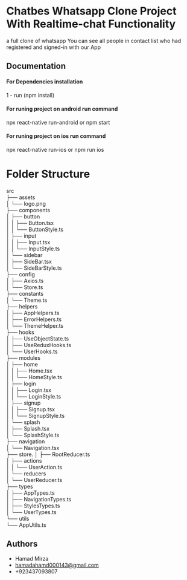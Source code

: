 
# Chatbes Whatsapp Clone Project With Realtime-chat Functionality

a full clone of whatsapp You can see all people in contact list who had registered and signed-in with our App


## Documentation

#### For Dependencies installation 
1 - run (npm install)

#### For runing project on android run command
npx react-native run-android
or 
npm start

#### For runing project on ios run command

npx react-native run-ios
or
npm run ios

# Folder Structure 
src  
├── assets  
│   └── logo.png  
├── components  
│   ├── button  
│   │   ├── Button.tsx  
│   │   └── ButtonStyle.ts  
│   ├── input  
│   │   ├── Input.tsx  
│   │   └── InputStyle.ts  
│   └── sidebar  
│   ├── SideBar.tsx  
│   └── SideBarStyle.ts  
├── config  
│   ├── Axios.ts  
│   └── Store.ts  
├── constants  
│   └── Theme.ts  
├── helpers  
│   ├── AppHelpers.ts  
│   ├── ErrorHelpers.ts  
│   └── ThemeHelper.ts  
├── hooks  
│   ├── UseObjectState.ts  
│   ├── UseReduxHooks.ts  
│   └── UserHooks.ts  
├── modules  
│   ├── home  
│   │   ├── Home.tsx  
│   │   └── HomeStyle.ts  
│   ├── login  
│   │   ├── Login.tsx  
│   │   └── LoginStyle.ts  
│   ├── signup  
│   │   ├── Signup.tsx  
│   │   └── SignupStyle.ts  
│   └── splash  
│   ├── Splash.tsx  
│   └── SplashStyle.ts  
├── navigation  
│   └── Navigation.tsx  
├── store. 
│   ├── RootReducer.ts  
│   ├── actions  
│   │   └── UserAction.ts  
│   └── reducers  
│   └── UserReducer.ts  
├── types  
│   ├── AppTypes.ts  
│   ├── NavigationTypes.ts  
│   ├── StylesTypes.ts  
│   └── UserTypes.ts  
└── utils  
└── AppUtils.ts  




## Authors

- Hamad Mirza
- hamadahamd000143@gmail.com
- +923437093807

